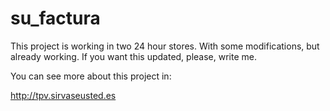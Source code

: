 # su_factura
This project is working in two 24 hour stores. With some modifications, but already working.
If you want this updated, please, write me.

You can see more about this project in:

http://tpv.sirvaseusted.es
